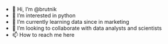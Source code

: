 - 👋 Hi, I’m @brutnik
- 👀 I’m interested in python 
- 🌱 I’m currently learning data since in marketing
- 💞️ I’m looking to collaborate with data analysts and scientists 
- 📫 How to reach me here

<!---
brutnik/brutnik is a ✨ special ✨ repository because its `README.md` (this file) appears on your GitHub profile.
You can click the Preview link to take a look at your changes.
--->
